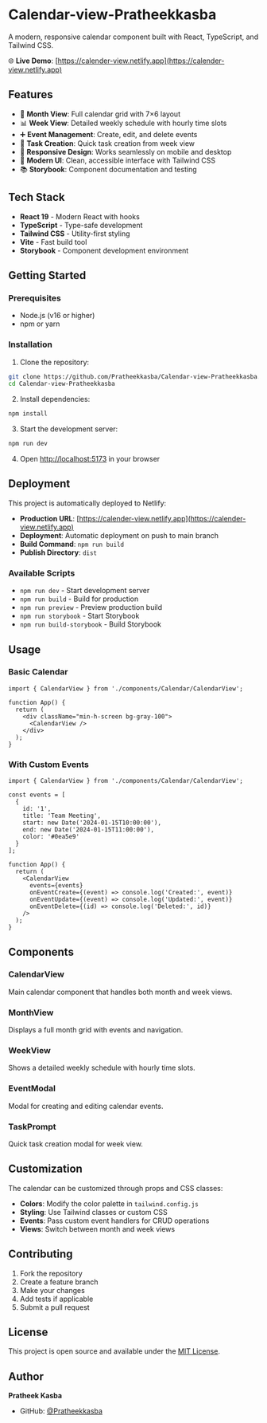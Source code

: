# Calendar-view-Pratheekkasba

A modern, responsive calendar component built with React, TypeScript, and Tailwind CSS.

🌐 **Live Demo**: [https://calender-view.netlify.app](https://calender-view.netlify.app)

## Features

- 📅 **Month View**: Full calendar grid with 7×6 layout
- 📊 **Week View**: Detailed weekly schedule with hourly time slots
- ➕ **Event Management**: Create, edit, and delete events
- 🎯 **Task Creation**: Quick task creation from week view
- 📱 **Responsive Design**: Works seamlessly on mobile and desktop
- 🎨 **Modern UI**: Clean, accessible interface with Tailwind CSS
- 📚 **Storybook**: Component documentation and testing

## Tech Stack

- **React 19** - Modern React with hooks
- **TypeScript** - Type-safe development
- **Tailwind CSS** - Utility-first styling
- **Vite** - Fast build tool
- **Storybook** - Component development environment

## Getting Started

### Prerequisites

- Node.js (v16 or higher)
- npm or yarn

### Installation

1. Clone the repository:
```bash
git clone https://github.com/Pratheekkasba/Calendar-view-Pratheekkasba.git
cd Calendar-view-Pratheekkasba
```

2. Install dependencies:
```bash
npm install
```

3. Start the development server:
```bash
npm run dev
```

4. Open [http://localhost:5173](http://localhost:5173) in your browser

## Deployment

This project is automatically deployed to Netlify:

- **Production URL**: [https://calender-view.netlify.app](https://calender-view.netlify.app)
- **Deployment**: Automatic deployment on push to main branch
- **Build Command**: `npm run build`
- **Publish Directory**: `dist`

### Available Scripts

- `npm run dev` - Start development server
- `npm run build` - Build for production
- `npm run preview` - Preview production build
- `npm run storybook` - Start Storybook
- `npm run build-storybook` - Build Storybook

## Usage

### Basic Calendar

```tsx
import { CalendarView } from './components/Calendar/CalendarView';

function App() {
  return (
    <div className="min-h-screen bg-gray-100">
      <CalendarView />
    </div>
  );
}
```

### With Custom Events

```tsx
import { CalendarView } from './components/Calendar/CalendarView';

const events = [
  {
    id: '1',
    title: 'Team Meeting',
    start: new Date('2024-01-15T10:00:00'),
    end: new Date('2024-01-15T11:00:00'),
    color: '#0ea5e9'
  }
];

function App() {
  return (
    <CalendarView 
      events={events}
      onEventCreate={(event) => console.log('Created:', event)}
      onEventUpdate={(event) => console.log('Updated:', event)}
      onEventDelete={(id) => console.log('Deleted:', id)}
    />
  );
}
```

## Components

### CalendarView
Main calendar component that handles both month and week views.

### MonthView
Displays a full month grid with events and navigation.

### WeekView
Shows a detailed weekly schedule with hourly time slots.

### EventModal
Modal for creating and editing calendar events.

### TaskPrompt
Quick task creation modal for week view.

## Customization

The calendar can be customized through props and CSS classes:

- **Colors**: Modify the color palette in `tailwind.config.js`
- **Styling**: Use Tailwind classes or custom CSS
- **Events**: Pass custom event handlers for CRUD operations
- **Views**: Switch between month and week views

## Contributing

1. Fork the repository
2. Create a feature branch
3. Make your changes
4. Add tests if applicable
5. Submit a pull request

## License

This project is open source and available under the [MIT License](LICENSE).

## Author

**Pratheek Kasba**
- GitHub: [@Pratheekkasba](https://github.com/Pratheekkasba)
